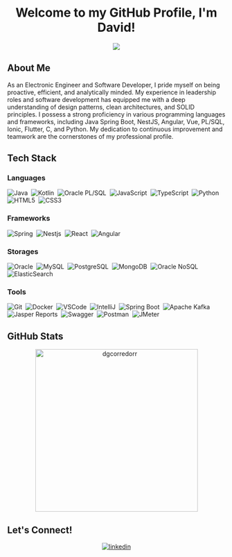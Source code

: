 <h1 align="center"><b>Welcome to my GitHub Profile, I'm David!</b></h1>

<p align="center">
  <!-- Typing SVG by dgcorredorr -->
  <a href="https://github.com/dgcorredorr">
    <img src="https://readme-typing-svg.demolab.com?font=Fira+Code&size=22&duration=2000&pause=500&center=true&vCenter=true&width=440&height=45&lines=Electronic+Engineer;Full-Stack+Developer;Passionate+about+Technology;Always+Learning+New+Things!" /></a>
</p>

## About Me

As an Electronic Engineer and Software Developer, I pride myself on being proactive, efficient, and analytically minded. My experience in leadership roles and software development has equipped me with a deep understanding of design patterns, clean architectures, and SOLID principles. I possess a strong proficiency in various programming languages and frameworks, including Java Spring Boot, NestJS, Angular, Vue, PL/SQL, Ionic, Flutter, C, and Python. My dedication to continuous improvement and teamwork are the cornerstones of my professional profile.

## <b> Tech Stack</b>

### Languages
![Java](https://img.shields.io/badge/java-%23ED8B00.svg?style=for-the-badge&logo=java&logoColor=white)&nbsp;
![Kotlin](https://img.shields.io/badge/kotlin-%23563D7C.svg?style=for-the-badge&logo=kotlin&logoColor=white)&nbsp;
![Oracle PL/SQL](https://img.shields.io/badge/pl%20sql-%23C0C0C0.svg?style=for-the-badge&logo=oracle&logoColor=F80000)&nbsp;
![JavaScript](https://img.shields.io/badge/javascript-%23323330.svg?style=for-the-badge&logo=javascript&logoColor=%23F7DF1E)&nbsp;
![TypeScript](https://img.shields.io/badge/typescript-%233178C6?style=for-the-badge&logo=typescript&logoColor=white)&nbsp;
![Python](https://img.shields.io/badge/python-%233776AB.svg?style=for-the-badge&logo=python&logoColor=white)&nbsp;
![HTML5](https://img.shields.io/badge/html5-%23E34F26.svg?style=for-the-badge&logo=html5&logoColor=white)&nbsp;
![CSS3](https://img.shields.io/badge/css3-%231572B6.svg?style=for-the-badge&logo=css3&logoColor=white)&nbsp;

### Frameworks
![Spring](https://img.shields.io/badge/spring-%236DB33F.svg?style=for-the-badge&logo=spring&logoColor=white)&nbsp;
![Nestjs](https://img.shields.io/badge/nestjs-%23DD0031.svg?style=for-the-badge&logo=nestjs&logoColor=white)&nbsp;
![React](https://img.shields.io/badge/react-%2320232a.svg?style=for-the-badge&logo=react&logoColor=%2361DAFB)&nbsp;
![Angular](https://img.shields.io/badge/angular-%23DD0031.svg?style=for-the-badge&logo=angular&logoColor=white)&nbsp;

### Storages

![Oracle](https://img.shields.io/badge/oracle-%23C0C0C0.svg?style=for-the-badge&logo=oracle&logoColor=F80000)&nbsp;
![MySQL](https://img.shields.io/badge/mysql-%234479A1.svg?style=for-the-badge&logo=mysql&logoColor=white)&nbsp;
![PostgreSQL](https://img.shields.io/badge/postgres-%23316192.svg?style=for-the-badge&logo=postgresql&logoColor=white)&nbsp;
![MongoDB](https://img.shields.io/badge/MongoDB-%234ea94b.svg?style=for-the-badge&logo=mongodb&logoColor=white)&nbsp;
![Oracle NoSQL](https://img.shields.io/badge/oracle%20nosql-%23C0C0C0.svg?style=for-the-badge&logo=oracle&logoColor=F80000)&nbsp;
![ElasticSearch](https://img.shields.io/badge/-ElasticSearch-005571?style=for-the-badge&logo=elasticsearch)&nbsp;

### Tools
![Git](https://img.shields.io/badge/git-%23F05032.svg?style=for-the-badge&logo=git&logoColor=white)&nbsp;
![Docker](https://img.shields.io/badge/docker-%232496ED.svg?style=for-the-badge&logo=docker&logoColor=white)&nbsp;
![VSCode](https://img.shields.io/badge/vscode-%23007ACC.svg?style=for-the-badge&logo=visualstudiocode&logoColor=white)&nbsp;
![IntelliJ](https://img.shields.io/badge/Intellij%20IDEA-%23F1007E.svg?style=for-the-badge&logo=intellijidea&logoColor=white)&nbsp;
![Spring Boot](https://img.shields.io/badge/spring%20boot-%236DB33F.svg?style=for-the-badge&logo=springboot&logoColor=white)&nbsp;
![Apache Kafka](https://img.shields.io/badge/Apache%20Kafka-000?style=for-the-badge&logo=apachekafka)&nbsp;
![Jasper Reports](https://img.shields.io/badge/jasper%20reports-0e5f86?style=for-the-badge)&nbsp;
![Swagger](https://img.shields.io/badge/-Swagger-%85EA2D?style=for-the-badge&logo=swagger&logoColor=white)&nbsp;
![Postman](https://img.shields.io/badge/Postman-FF6C37?style=for-the-badge&logo=postman&logoColor=white)&nbsp;
![JMeter](https://img.shields.io/badge/JMeter-C0C0C0?style=for-the-badge&logo=apachejmeter&logoColor=black)&nbsp;


## <b> GitHub Stats</b>

<div align="center">
  <a href="https://github.com/dgcorredorr/">
    <img src="https://github-readme-stats.vercel.app/api/top-langs?username=dgcorredorr&show_icons=true&locale=en&layout=compact&line_height=20&title_color=7A7ADB&icon_color=2234AE&text_color=D3D3D3&bg_color=0,000000,000000" width="375" alt="dgcorredorr"/>
  </a>
</div>


## <b> Let's Connect!</b>

<div align='center'>
  <a href="https://linkedin.com/in/dgcorredorr" target="_blank">
    <img src="https://img.shields.io/badge/David Corredor-405DE6.svg?color=405DE6&style=for-the-badge&logo=linkedin&logoColor=white" alt=linkedin style="margin-bottom: 5px;"/>
  </a>
</div>
